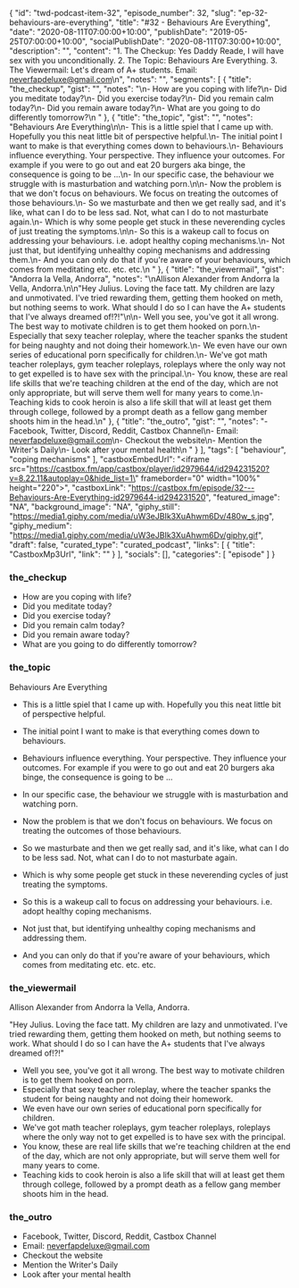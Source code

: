 {
	"id": "twd-podcast-item-32",
	"episode_number": 32,
	"slug": "ep-32-behaviours-are-everything",
	"title": "#32 - Behaviours Are Everything",
	"date": "2020-08-11T07:00:00+10:00",
	"publishDate": "2019-05-25T07:00:00+10:00",
	"socialPublishDate": "2020-08-11T07:30:00+10:00",
	"description": "",
	"content": "1. The Checkup: Yes Daddy Reade, I will have sex with you unconditionally. 2. The Topic: Behaviours Are Everything. 3. The Viewermail: Let's dream of A+ students. Email: neverfapdeluxe@gmail.com\n",
	"notes": "",
	"segments": [
		{
			"title": "the_checkup",
			"gist": "",
			"notes": "\n- How are you coping with life?\n- Did you meditate today?\n- Did you exercise today?\n- Did you remain calm today?\n- Did you remain aware today?\n- What are you going to do differently tomorrow?\n      "
		},
		{
			"title": "the_topic",
			"gist": "",
			"notes": "Behaviours Are Everything\n\n- This is a little spiel that I came up with. Hopefully you this neat little bit of perspective helpful.\n- The initial point I want to make is that everything comes down to behaviours.\n- Behaviours influence everything. Your perspective. They influence your outcomes. For example if you were to go out and eat 20 burgers aka binge, the consequence is going to be ...\n- In our specific case, the behaviour we struggle with is masturbation and watching porn.\n\n- Now the problem is that we don't focus on behaviours. We focus on treating the outcomes of those behaviours.\n- So we masturbate and then we get really sad, and it's like, what can I do to be less sad. Not, what can I do to not masturbate again.\n- Which is why some people get stuck in these neverending cycles of just treating the symptoms.\n\n- So this is a wakeup call to focus on addressing your behaviours. i.e. adopt healthy coping mechanisms.\n- Not just that, but identifying unhealthy coping mechanisms and addressing them.\n- And you can only do that if you're aware of your behaviours, which comes from meditating etc. etc. etc.\n      "
		},
		{
			"title": "the_viewermail",
			"gist": "Andorra la Vella, Andorra",
			"notes": "\nAllison Alexander from Andorra la Vella, Andorra.\n\n\"Hey Julius. Loving the face tatt. My children are lazy and unmotivated. I've tried rewarding them, getting them hooked on meth, but nothing seems to work. What should I do so I can have the A+ students that I've always dreamed of!?!\"\n\n- Well you see, you've got it all wrong. The best way to motivate children is to get them hooked on porn.\n- Especially that sexy teacher roleplay, where the teacher spanks the student for being naughty and not doing their homework.\n- We even have our own series of educational porn specifically for children.\n- We've got math teacher roleplays, gym teacher roleplays, roleplays where the only way not to get expelled is to have sex with the principal.\n- You know, these are real life skills that we're teaching children at the end of the day, which are not only appropriate, but will serve them well for many years to come.\n- Teaching kids to cook heroin is also a life skill that will at least get them through college, followed by a prompt death as a fellow gang member shoots him in the head.\n"
		},
		{
			"title": "the_outro",
			"gist": "",
			"notes": "- Facebook, Twitter, Discord, Reddit, Castbox Channel\n- Email: neverfapdeluxe@gmail.com\n- Checkout the website\n- Mention the Writer's Daily\n- Look after your mental health\n      "
		}
	],
	"tags": [
		"behaviour",
		"coping mechanisms"
	],
	"castboxEmbedUrl": "<iframe src=\"https://castbox.fm/app/castbox/player/id2979644/id294231520?v=8.22.11&autoplay=0&hide_list=1\" frameborder=\"0\" width=\"100%\" height=\"220\"></iframe>",
	"castboxLink": "https://castbox.fm/episode/32---Behaviours-Are-Everything-id2979644-id294231520",
	"featured_image": "NA",
	"background_image": "NA",
	"giphy_still": "https://media1.giphy.com/media/uW3eJBIk3XuAhwm6Dv/480w_s.jpg",
	"giphy_medium": "https://media1.giphy.com/media/uW3eJBIk3XuAhwm6Dv/giphy.gif",
	"draft": false,
	"curated_type": "curated_podcast",
	"links": [
		{
			"title": "CastboxMp3Url",
			"link": ""
		}
	],
	"socials": [],
	"categories": [
		"episode"
	]
}

### the_checkup


- How are you coping with life?
- Did you meditate today?
- Did you exercise today?
- Did you remain calm today?
- Did you remain aware today?
- What are you going to do differently tomorrow?
      
### the_topic

Behaviours Are Everything

- This is a little spiel that I came up with. Hopefully you this neat little bit of perspective helpful.
- The initial point I want to make is that everything comes down to behaviours.
- Behaviours influence everything. Your perspective. They influence your outcomes. For example if you were to go out and eat 20 burgers aka binge, the consequence is going to be ...
- In our specific case, the behaviour we struggle with is masturbation and watching porn.

- Now the problem is that we don't focus on behaviours. We focus on treating the outcomes of those behaviours.
- So we masturbate and then we get really sad, and it's like, what can I do to be less sad. Not, what can I do to not masturbate again.
- Which is why some people get stuck in these neverending cycles of just treating the symptoms.

- So this is a wakeup call to focus on addressing your behaviours. i.e. adopt healthy coping mechanisms.
- Not just that, but identifying unhealthy coping mechanisms and addressing them.
- And you can only do that if you're aware of your behaviours, which comes from meditating etc. etc. etc.
      
### the_viewermail


Allison Alexander from Andorra la Vella, Andorra.

"Hey Julius. Loving the face tatt. My children are lazy and unmotivated. I've tried rewarding them, getting them hooked on meth, but nothing seems to work. What should I do so I can have the A+ students that I've always dreamed of!?!"

- Well you see, you've got it all wrong. The best way to motivate children is to get them hooked on porn.
- Especially that sexy teacher roleplay, where the teacher spanks the student for being naughty and not doing their homework.
- We even have our own series of educational porn specifically for children.
- We've got math teacher roleplays, gym teacher roleplays, roleplays where the only way not to get expelled is to have sex with the principal.
- You know, these are real life skills that we're teaching children at the end of the day, which are not only appropriate, but will serve them well for many years to come.
- Teaching kids to cook heroin is also a life skill that will at least get them through college, followed by a prompt death as a fellow gang member shoots him in the head.

### the_outro

- Facebook, Twitter, Discord, Reddit, Castbox Channel
- Email: neverfapdeluxe@gmail.com
- Checkout the website
- Mention the Writer's Daily
- Look after your mental health
      
